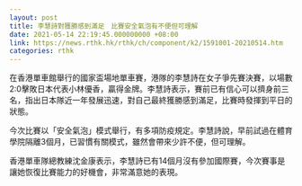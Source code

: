 ```yaml
---
layout: post
title: 李慧詩對獲勝感到滿足　比賽安全氣泡有不便但可理解
date: 2021-05-14 22:19:45.000000000 +08:00
link: https://news.rthk.hk/rthk/ch/component/k2/1591001-20210514.htm
categories: rthk
---
```


在香港單車館舉行的國家盃場地單車賽，港隊的李慧詩在女子爭先賽決賽，以場數2:0擊敗日本代表小林優香，贏得金牌。李慧詩表示，賽前已有信心可以擠身前三名，指出日本隊近一年發展迅速，對自己最終獲勝感到滿足，比賽時發揮到平日的狀態。

今次比賽以「安全氣泡」模式舉行，有多項防疫規定。李慧詩說，早前試過在體育學院隔離3個月，已習慣有關模式，雖然會帶來少許不便，但可理解。

香港單車隊總教練沈金康表示，李慧詩已有14個月沒有參加國際賽，今次賽事是讓她恢復比賽能力的好機會，非常滿意她的表現。
